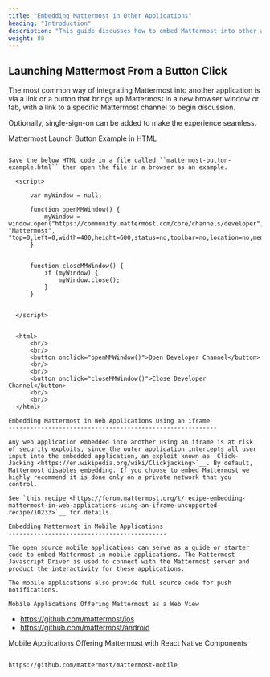 ```yaml
---
title: "Embedding Mattermost in Other Applications"
heading: "Introduction"
description: "This guide discusses how to embed Mattermost into other applications in different ways."
weight: 80
---
```


Launching Mattermost From a Button Click
-----------------------------------------

The most common way of integrating Mattermost into another application is via a link or a button that brings up Mattermost in a new browser window or tab, with a link to a specific Mattermost channel to begin discussion.

Optionally, single-sign-on can be added to make the experience seamless.

Mattermost Launch Button Example in HTML 
~~~~~~~~~~~~~~~~~~~~~~~~~~~~~~~~~~~~~~~~

Save the below HTML code in a file called ``mattermost-button-example.html`` then open the file in a browser as an example.

  <script>

      var myWindow = null;

      function openMMWindow() {
          myWindow = window.open("https://community.mattermost.com/core/channels/developer", "Mattermost", "top=0,left=0,width=400,height=600,status=no,toolbar=no,location=no,menubar=no,titlebar=no");
      }


      function closeMMWindow() {
          if (myWindow) {
              myWindow.close();
          }
      }


  </script>


  <html>
      <br/>
      <br/>
      <button onclick="openMMWindow()">Open Developer Channel</button>
      <br/>
      <br/>
      <button onclick="closeMMWindow()">Close Developer Channel</button>
      <br/>
      <br/>
  </html>

Embedding Mattermost in Web Applications Using an iframe
----------------------------------------------------------

Any web application embedded into another using an iframe is at risk of security exploits, since the outer application intercepts all user input into the embedded application, an exploit known as `Click-Jacking <https://en.wikipedia.org/wiki/Clickjacking>`__. By default, Mattermost disables embedding. If you choose to embed Mattermost we highly recommend it is done only on a private network that you control.

See `this recipe <https://forum.mattermost.org/t/recipe-embedding-mattermost-in-web-applications-using-an-iframe-unsupported-recipe/10233>`__ for details.

Embedding Mattermost in Mobile Applications
--------------------------------------------

The open source mobile applications can serve as a guide or starter code to embed Mattermost in mobile applications. The Mattermost Javascript Driver is used to connect with the Mattermost server and product the interactivity for these applications.

The mobile applications also provide full source code for push notifications.

Mobile Applications Offering Mattermost as a Web View 
~~~~~~~~~~~~~~~~~~~~~~~~~~~~~~~~~~~~~~~~~~~~~~~~~~~~~~

- https://github.com/mattermost/ios
- https://github.com/mattermost/android

Mobile Applications Offering Mattermost with React Native Components 
~~~~~~~~~~~~~~~~~~~~~~~~~~~~~~~~~~~~~~~~~~~~~~~~~~~~~~~~~~~~~~~~~~~~~~

https://github.com/mattermost/mattermost-mobile
